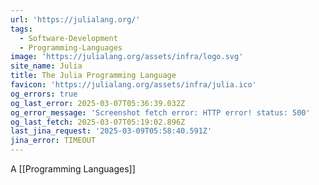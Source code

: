 ```yaml
---
url: 'https://julialang.org/'
tags:
  - Software-Development
  - Programming-Languages
image: 'https://julialang.org/assets/infra/logo.svg'
site_name: Julia
title: The Julia Programming Language
favicon: 'https://julialang.org/assets/infra/julia.ico'
og_errors: true
og_last_error: 2025-03-07T05:36:39.032Z
og_error_message: 'Screenshot fetch error: HTTP error! status: 500'
og_last_fetch: 2025-03-07T05:19:02.896Z
last_jina_request: '2025-03-09T05:58:40.591Z'
jina_error: TIMEOUT
---
```


A [[Programming Languages]]

